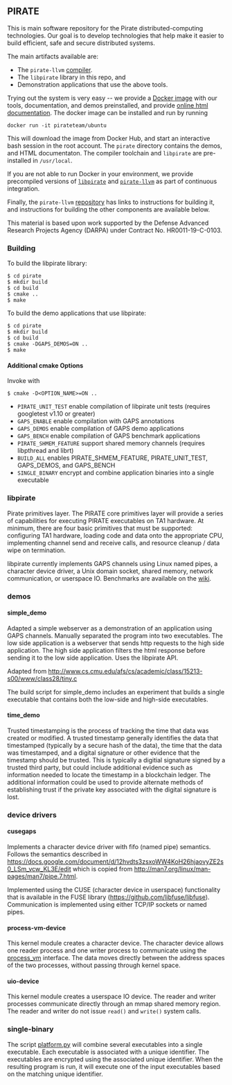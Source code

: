 ## PIRATE

This is main software repository for the Pirate distributed-computing
technologies.  Our goal is to develop technologies that help make
it easier to build efficient, safe and secure distributed systems.

The main artifacts available are:

 * The `pirate-llvm` [compiler](https://github.com/GaloisInc/pirate-llvm).
 * The `libpirate` library in this repo, and
 * Demonstration applications that use the above tools.

Trying out the system is very easy -- we provide a [Docker
image](https://hub.docker.com/r/pirateteam/ubuntu) with our tools,
documentation, and demos preinstalled, and provide [online html
documentation](https://pirate-annotations.readthedocs.io).  The docker
image can be installed and run by running

```
docker run -it pirateteam/ubuntu
```

This will download the image from Docker Hub, and start an interactive
bash session in the root account.  The `pirate` directory contains the
demos, and HTML documentaton.  The compiler toolchain and `libpirate`
are pre-installed in `/usr/local`.

If you are not able to run Docker in your environment, we provide
precompiled versions of [`libpirate`](https://github.com/GaloisInc/pirate/actions)
and [`pirate-llvm`](https://github.com/GaloisInc/pirate-llvm/actions)
as part of continuous integration.

Finally, the `pirate-llvm` [repository](https://github.com/GaloisInc/pirate-llvm) has
links to instructions for building it, and instructions for building the
other components are available below.

This material is based upon work supported by the Defense Advanced
Research Projects Agency (DARPA) under Contract No. HR0011-19-C-0103.

### Building

To build the libpirate library:

```
$ cd pirate
$ mkdir build
$ cd build
$ cmake ..
$ make
```

To build the demo applications that use libpirate:

```
$ cd pirate
$ mkdir build
$ cd build
$ cmake -DGAPS_DEMOS=ON ..
$ make
```

#### Additional cmake Options

Invoke with

```
$ cmake -D<OPTION_NAME>=ON ..
```

 * ```PIRATE_UNIT_TEST``` enable compilation of libpirate unit tests (requires googletest v1.10 or greater)
 * ```GAPS_ENABLE``` enable compilation with GAPS annotations
 * ```GAPS_DEMOS``` enable compilation of GAPS demo applications
 * ```GAPS_BENCH``` enable compilation of GAPS benchmark applications
 * ```PIRATE_SHMEM_FEATURE``` support shared memory channels (requires libpthread and librt)
 * ```BUILD_ALL``` enables PIRATE_SHMEM_FEATURE, PIRATE_UNIT_TEST, GAPS_DEMOS, and GAPS_BENCH
 * ```SINGLE_BINARY``` encrypt and combine application binaries into a single executable

### libpirate

Pirate primitives layer. The PIRATE core primitives layer
will provide a series of capabilities for executing PIRATE executables
on TA1 hardware. At minimum, there are four basic primitives that must
be supported: configuring TA1 hardware, loading code and data onto the
appropriate CPU, implementing channel send and receive calls, and resource
cleanup / data wipe on termination.

libpirate currently implements GAPS channels using Linux named pipes,
a character device driver, a Unix domain socket, shared memory,
network communication, or userspace IO. Benchmarks are available on
the [wiki](https://github.com/GaloisInc/pirate/wiki/libpirate-benchmarks).

### demos

#### simple_demo

Adapted a simple webserver as a demonstration of an application using GAPS
channels. Manually separated the program into two executables. The low side
application is a webserver that sends http requests to the high side
application. The high side application filters the html response before
sending it to the low side application. Uses the libpirate API.

Adapted from http://www.cs.cmu.edu/afs/cs/academic/class/15213-s00/www/class28/tiny.c

The build script for simple_demo includes an experiment that builds
a single executable that contains both the low-side and high-side
executables.

#### time_demo

Trusted timestamping is the process of tracking the time that data was created or modified. A trusted timestamp generally identifies the data that timestamped (typically by a secure hash of the data), the time that the data was timestamped, and a digital signature or other evidence that the timestamp should be trusted. This is typically a digitial signature signed by a trusted third party, but could include additional evidence such as information needed to locate the timestamp in a blockchain ledger. The additional information could be used to provide alternate methods of establishing trust if the private key associated with the digital signature is lost.

### device drivers

#### cusegaps

Implements a character device driver with fifo (named pipe) semantics.
Follows the semantics described in https://docs.google.com/document/d/12hvdts3zsxoWW4KoH26hjaovyZE2s0_LSm_vcw_KL3E/edit which is copied from
http://man7.org/linux/man-pages/man7/pipe.7.html.

Implemented using the CUSE (character device in userspace) functionality
that is available in the FUSE library (https://github.com/libfuse/libfuse).
Communication is implemented using either TCP/IP sockets or named pipes.

#### process-vm-device

This kernel module creates a character device. The character device allows
one reader process and one writer process to communicate using the
[process_vm](https://linux.die.net/man/2/process_vm_writev) interface.
The data moves directly between the address spaces of the two processes,
without passing through kernel space.

#### uio-device

This kernel module creates a userspace IO device. The reader and writer
processes communicate directly through an mmap shared memory region.
The reader and writer do not issue `read()` and `write()` system calls.

### single-binary

The script [platform.py](/single-binary/platform.py) will combine several
executables into a single executable. Each executable is associated with
a unique identifier. The executables are encrypted using the associated
unique identifier. When the resulting program is run, it will execute
one of the input executables based on the matching unique identifier.
